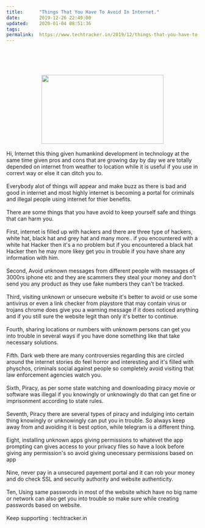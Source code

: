 ```yaml
---
title:		"Things That You Have To Avoid In Internet."
date:		2019-12-26 22:49:00
updated:	2020-01-04 08:51:36
tags: 	
permalink:	https://www.techtracker.in/2019/12/things-that-you-have-to-avoid-in.html
---
```


<div><br><div class="separator" style="clear: both; text-align: center;"><br><div class="separator" style="clear: both; text-align: center;"><br><div class="separator" style="clear: both; text-align: center;"><br><div class="separator" style="clear: both; text-align: center;"><a href="https://lh3.googleusercontent.com/-nFxsAyzqPeg/XhADnW4PkfI/AAAAAAAAAhs/WTIOloQJGo8JJxJ6-2kxTaK87YCAQPZfQCLcBGAsYHQ/s1600/IMG_20200104_084500_843.jpg" imageanchor="1" style="margin-left: 1em; margin-right: 1em;"><img src="https://lh3.googleusercontent.com/-nFxsAyzqPeg/XhADnW4PkfI/AAAAAAAAAhs/WTIOloQJGo8JJxJ6-2kxTaK87YCAQPZfQCLcBGAsYHQ/s1600/IMG_20200104_084500_843.jpg" border="0" data-original-width="1280" data-original-height="720" width="320" height="180"></a></div><br></div></div></div></div>Hi, Internet this thing given humankind development in technology at the same time given pros and cons that are growing day by day we are totally depended on internet from weather to location while it is useful if you use in correvt way or else it can ditch you to.<div><br></div><div>Everybody alot of things will appear and make buzz as there is bad and good in internet and most highly internet is becoming a portal for criminals and illegal people using internet for thier benefits.</div><div><br></div><div>There are some things that you have avoid to keep yourself safe and things that can harm you.</div><div><br></div><div>First, internet is filled up with hackers and there are three type of hackers, white hat, black hat and grey hat and many more.. if you encountered with a white hat Hacker then it's a no problem but if you encountered a black hat Hacker then he may more likey get you in trouble if you have share any information with him.</div><div><br></div><div>Second, Avoid unknown messages from different people with messages of 3000rs iphone etc and they are scammers they steal your money and don't send you any product as they use fake numbers they can't be tracked.</div><div><br></div><div>Third, visiting unknown or unsecure website it's better to avoid or use some antivirus or even a link checker from playstore that may contain virus or trojans chrome does give you a warning message if it does noticed anything and if you still sure the website legit than only it's better to continue.</div><div><br></div><div>Fourth, sharing locations or numbers with unknowm persons can get you into trouble in several ways if you have done something like that take necessary solutions.</div><div><br></div><div>Fifth. Dark web there are many controversies regarding this are circled around the internet stories do feel horror and interesting and it's filled with physchos, criminals social against people so completely avoid visiting that law enforcement agencies watch you.</div><div><br></div><div>Sixth, Piracy, as per some state watching and downloading piracy movie or software was illegal if you knowingly or unknowingly do that can get fine or imprisonment according to state rules.</div><div><br></div><div>Seventh, Piracy there are several types of piracy and indulging into certain thing knowingly or unknowingly can put you in trouble. So always keep away from and avoiding it is best option, while telegram is a different thing.</div><div><br></div><div>Eight, installing unknown apps giving permissions to whatevet the app prompting can gives access to your privacy files so have a look before giving any permission's so avoid giving unecessary permissions based on app</div><div><br></div><div>Nine, never pay in a unsecured payement portal and it can rob your money and do check SSL and security authority and website authenticity.</div><div><br></div><div>Ten, Using same passwords in most of the website which have no big name or network can also get you into trouble so make sure while creating passwords based on website.</div><div><br></div><div>Keep supporting : techtracker.in</div>
<!-- no comments on this post -->